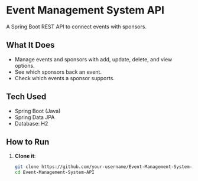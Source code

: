 # Event Management System API
A Spring Boot REST API to connect events with sponsors.

## What It Does
- Manage events and sponsors with add, update, delete, and view options.
- See which sponsors back an event.
- Check which events a sponsor supports.

## Tech Used
- Spring Boot (Java)
- Spring Data JPA
- Database: H2

## How to Run
1. **Clone it**:
   ```bash
   git clone https://github.com/your-username/Event-Management-System-API.git
   cd Event-Management-System-API
